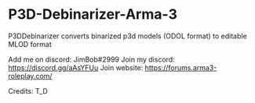 # P3D-Debinarizer-Arma-3
P3DDebinarizer converts binarized p3d models (ODOL format) to editable MLOD format


Add me on discord: JimBob#2999
Join my discord: https://discord.gg/aAsYFUu
Join website: https://forums.arma3-roleplay.com/

Credits:
T_D
